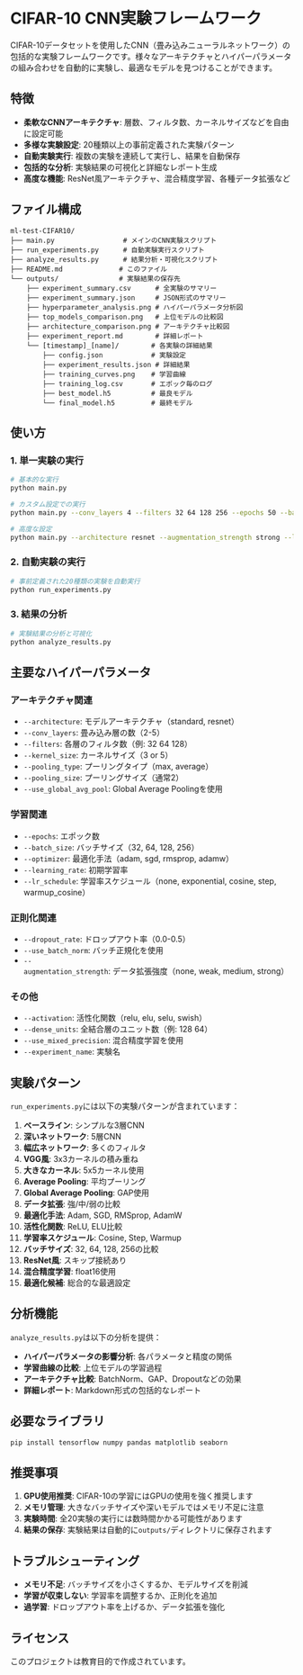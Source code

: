 # CIFAR-10 CNN実験フレームワーク

CIFAR-10データセットを使用したCNN（畳み込みニューラルネットワーク）の包括的な実験フレームワークです。様々なアーキテクチャとハイパーパラメータの組み合わせを自動的に実験し、最適なモデルを見つけることができます。

## 特徴

- **柔軟なCNNアーキテクチャ**: 層数、フィルタ数、カーネルサイズなどを自由に設定可能
- **多様な実験設定**: 20種類以上の事前定義された実験パターン
- **自動実験実行**: 複数の実験を連続して実行し、結果を自動保存
- **包括的な分析**: 実験結果の可視化と詳細なレポート生成
- **高度な機能**: ResNet風アーキテクチャ、混合精度学習、各種データ拡張など

## ファイル構成

```
ml-test-CIFAR10/
├── main.py                 # メインのCNN実験スクリプト
├── run_experiments.py      # 自動実験実行スクリプト
├── analyze_results.py      # 結果分析・可視化スクリプト
├── README.md              # このファイル
└── outputs/               # 実験結果の保存先
    ├── experiment_summary.csv      # 全実験のサマリー
    ├── experiment_summary.json     # JSON形式のサマリー
    ├── hyperparameter_analysis.png # ハイパーパラメータ分析図
    ├── top_models_comparison.png   # 上位モデルの比較図
    ├── architecture_comparison.png # アーキテクチャ比較図
    ├── experiment_report.md        # 詳細レポート
    └── [timestamp]_[name]/        # 各実験の詳細結果
        ├── config.json            # 実験設定
        ├── experiment_results.json # 詳細結果
        ├── training_curves.png    # 学習曲線
        ├── training_log.csv       # エポック毎のログ
        ├── best_model.h5          # 最良モデル
        └── final_model.h5         # 最終モデル
```

## 使い方

### 1. 単一実験の実行

```bash
# 基本的な実行
python main.py

# カスタム設定での実行
python main.py --conv_layers 4 --filters 32 64 128 256 --epochs 50 --batch_size 64

# 高度な設定
python main.py --architecture resnet --augmentation_strength strong --lr_schedule cosine --use_mixed_precision
```

### 2. 自動実験の実行

```bash
# 事前定義された20種類の実験を自動実行
python run_experiments.py
```

### 3. 結果の分析

```bash
# 実験結果の分析と可視化
python analyze_results.py
```

## 主要なハイパーパラメータ

### アーキテクチャ関連
- `--architecture`: モデルアーキテクチャ（standard, resnet）
- `--conv_layers`: 畳み込み層の数（2-5）
- `--filters`: 各層のフィルタ数（例: 32 64 128）
- `--kernel_size`: カーネルサイズ（3 or 5）
- `--pooling_type`: プーリングタイプ（max, average）
- `--pooling_size`: プーリングサイズ（通常2）
- `--use_global_avg_pool`: Global Average Poolingを使用

### 学習関連
- `--epochs`: エポック数
- `--batch_size`: バッチサイズ（32, 64, 128, 256）
- `--optimizer`: 最適化手法（adam, sgd, rmsprop, adamw）
- `--learning_rate`: 初期学習率
- `--lr_schedule`: 学習率スケジュール（none, exponential, cosine, step, warmup_cosine）

### 正則化関連
- `--dropout_rate`: ドロップアウト率（0.0-0.5）
- `--use_batch_norm`: バッチ正規化を使用
- `--augmentation_strength`: データ拡張強度（none, weak, medium, strong）

### その他
- `--activation`: 活性化関数（relu, elu, selu, swish）
- `--dense_units`: 全結合層のユニット数（例: 128 64）
- `--use_mixed_precision`: 混合精度学習を使用
- `--experiment_name`: 実験名

## 実験パターン

`run_experiments.py`には以下の実験パターンが含まれています：

1. **ベースライン**: シンプルな3層CNN
2. **深いネットワーク**: 5層CNN
3. **幅広ネットワーク**: 多くのフィルタ
4. **VGG風**: 3x3カーネルの積み重ね
5. **大きなカーネル**: 5x5カーネル使用
6. **Average Pooling**: 平均プーリング
7. **Global Average Pooling**: GAP使用
8. **データ拡張**: 強/中/弱の比較
9. **最適化手法**: Adam, SGD, RMSprop, AdamW
10. **活性化関数**: ReLU, ELU比較
11. **学習率スケジュール**: Cosine, Step, Warmup
12. **バッチサイズ**: 32, 64, 128, 256の比較
13. **ResNet風**: スキップ接続あり
14. **混合精度学習**: float16使用
15. **最適化候補**: 総合的な最適設定

## 分析機能

`analyze_results.py`は以下の分析を提供：

- **ハイパーパラメータの影響分析**: 各パラメータと精度の関係
- **学習曲線の比較**: 上位モデルの学習過程
- **アーキテクチャ比較**: BatchNorm、GAP、Dropoutなどの効果
- **詳細レポート**: Markdown形式の包括的なレポート

## 必要なライブラリ

```bash
pip install tensorflow numpy pandas matplotlib seaborn
```

## 推奨事項

1. **GPU使用推奨**: CIFAR-10の学習にはGPUの使用を強く推奨します
2. **メモリ管理**: 大きなバッチサイズや深いモデルではメモリ不足に注意
3. **実験時間**: 全20実験の実行には数時間かかる可能性があります
4. **結果の保存**: 実験結果は自動的に`outputs/`ディレクトリに保存されます

## トラブルシューティング

- **メモリ不足**: バッチサイズを小さくするか、モデルサイズを削減
- **学習が収束しない**: 学習率を調整するか、正則化を追加
- **過学習**: ドロップアウト率を上げるか、データ拡張を強化

## ライセンス

このプロジェクトは教育目的で作成されています。